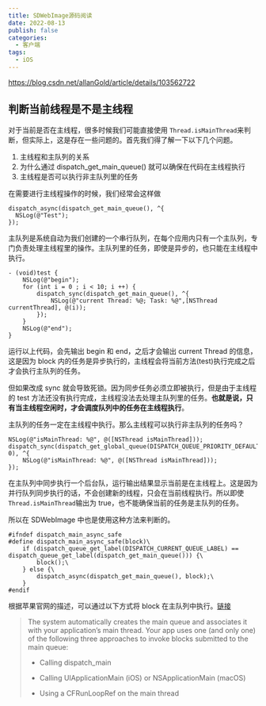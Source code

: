 ```yaml
---
title: SDWebImage源码阅读
date: 2022-08-13
publish: false
categories:
  - 客户端
tags:
  - iOS
---
```


<https://blog.csdn.net/allanGold/article/details/103562722>

## 判断当前线程是不是主线程

对于当前是否在主线程，很多时候我们可能直接使用 `Thread.isMainThread`来判断，但实际上，这是存在一些问题的。首先我们得了解一下以下几个问题。

1. 主线程和主队列的关系
2. 为什么通过 dispatch_get_main_queue() 就可以确保在代码在主线程执行
3. 主线程是否可以执行非主队列里的任务

在需要进行主线程操作的时候，我们经常会这样做

```objc
dispatch_async(dispatch_get_main_queue(), ^{
  NSLog(@"Test");
});
```

主队列是系统自动为我们创建的一个串行队列，在每个应用内只有一个主队列，专门负责处理主线程里的操作。主队列里的任务，即使是异步的，也只能在主线程中执行。

```objc
- (void)test {
    NSLog(@"begin");
    for (int i = 0 ; i < 10; i ++) {
        dispatch_sync(dispatch_get_main_queue(), ^{
            NSLog(@"current Thread: %@; Task: %@",[NSThread currentThread], @(i));
        });
    }
    NSLog(@"end");
}
```

运行以上代码，会先输出 begin 和 end，之后才会输出 current Thread 的信息，这是因为 block 内的任务是异步执行的，主线程会将当前方法(test)执行完成之后才会执行主队列的任务。

但如果改成 sync 就会导致死锁。因为同步任务必须立即被执行，但是由于主线程的 test 方法还没有执行完成，主线程没法去处理主队列里的任务。**也就是说，只有当主线程空闲时，才会调度队列中的任务在主线程执行**。

主队列的任务一定在主线程中执行。那么主线程可以执行非主队列的任务吗？

```objc
NSLog(@"isMainThread: %@", @([NSThread isMainThread]));
dispatch_sync(dispatch_get_global_queue(DISPATCH_QUEUE_PRIORITY_DEFAULT, 0), ^{
    NSLog(@"isMainThread: %@", @([NSThread isMainThread]));
});
```

在主队列中同步执行一个后台队，运行输出结果显示当前是在主线程上。这是因为并行队列同步执行的话，不会创建新的线程，只会在当前线程执行。所以即使`Thread.isMainThread`输出为 true，也不能确保当前的任务是主队列的任务。

所以在 SDWebImage 中也是使用这种方法来判断的。

```objc
#ifndef dispatch_main_async_safe
#define dispatch_main_async_safe(block)\
    if (dispatch_queue_get_label(DISPATCH_CURRENT_QUEUE_LABEL) == dispatch_queue_get_label(dispatch_get_main_queue())) {\
        block();\
    } else {\
        dispatch_async(dispatch_get_main_queue(), block);\
    }
#endif
```

根据苹果官网的描述，可以通过以下方式将 block 在主队列中执行。[链接](https://developer.apple.com/documentation/dispatch/1452921-dispatch_get_main_queue)

> The system automatically creates the main queue and associates it with your application’s main thread. Your app uses one (and only one) of the following three approaches to invoke blocks submitted to the main queue:
>
> - Calling dispatch_main
>
> - Calling UIApplicationMain (iOS) or NSApplicationMain (macOS)
>
> - Using a CFRunLoopRef on the main thread
